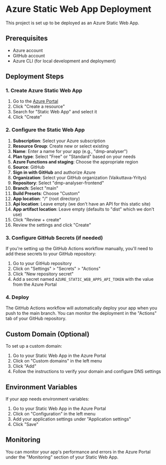 # Azure Static Web App Deployment

This project is set up to be deployed as an Azure Static Web App.

## Prerequisites

- Azure account
- GitHub account
- Azure CLI (for local development and deployment)

## Deployment Steps

### 1. Create Azure Static Web App

1. Go to the [Azure Portal](https://portal.azure.com/)
2. Click "Create a resource"
3. Search for "Static Web App" and select it
4. Click "Create"

### 2. Configure the Static Web App

1. **Subscription**: Select your Azure subscription
2. **Resource Group**: Create new or select existing
3. **Name**: Enter a name for your app (e.g., "dmp-analyser")
4. **Plan type**: Select "Free" or "Standard" based on your needs
5. **Azure Functions and staging**: Choose the appropriate region
6. **Source**: GitHub
7. **Sign in with GitHub** and authorize Azure
8. **Organization**: Select your GitHub organization (Vaikuttava-Yritys)
9. **Repository**: Select "dmp-analyser-frontend"
10. **Branch**: Select "main"
11. **Build Presets**: Choose "Custom"
12. **App location**: "/" (root directory)
13. **Api location**: Leave empty (we don't have an API for this static site)
14. **App artifact location**: Leave empty (defaults to "dist" which we don't use)
15. Click "Review + create"
16. Review the settings and click "Create"

### 3. Configure GitHub Secrets (if needed)

If you're setting up the GitHub Actions workflow manually, you'll need to add these secrets to your GitHub repository:

1. Go to your GitHub repository
2. Click on "Settings" > "Secrets" > "Actions"
3. Click "New repository secret"
4. Add a secret named `AZURE_STATIC_WEB_APPS_API_TOKEN` with the value from the Azure Portal

### 4. Deploy

The GitHub Actions workflow will automatically deploy your app when you push to the main branch. You can monitor the deployment in the "Actions" tab of your GitHub repository.

## Custom Domain (Optional)

To set up a custom domain:

1. Go to your Static Web App in the Azure Portal
2. Click on "Custom domains" in the left menu
3. Click "Add"
4. Follow the instructions to verify your domain and configure DNS settings

## Environment Variables

If your app needs environment variables:

1. Go to your Static Web App in the Azure Portal
2. Click on "Configuration" in the left menu
3. Add your application settings under "Application settings"
4. Click "Save"

## Monitoring

You can monitor your app's performance and errors in the Azure Portal under the "Monitoring" section of your Static Web App.
